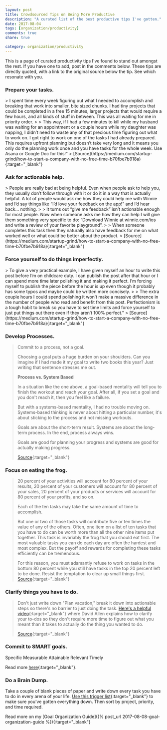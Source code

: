 ```yaml
---
layout: post
title: Crowdsourced Tips on Being More Productive
description: "A curated list of the best productive tips I've gotten."
date: 2017-08-04
tags: [organization/productivity]
comments: true
share: true

category: organization/productivity
---
```


This is a page of curated productivity tips I've found to stand out amongst the rest. If you have one to add, post in the comments below. These tips are directly quoted, with a link to the original source below the tip. See which resonate with you. 

<h3> Prepare your tasks. </h3>
> I spent time every week figuring out what I needed to accomplish and breaking that work into smaller, bite sized chunks. I had tiny projects that could be completed in a free 15 minutes, larger projects that would require a few hours, and all kinds of stuff in between. This was all waiting for me in priority order.
>
> This way, if I had a few minutes to kill while my husband was waiting for an appointment or a couple hours while my daughter was napping, I didn’t need to waste any of that precious time figuring out what to work on. I got right to work on one of the tasks I had already prepared. This requires upfront planning but doesn’t take very long and it means you only do the planning work once and you have tasks for the whole week. Use Asana or Google Doc for this!"
> [Source](https://medium.com/startup-grind/how-to-start-a-company-with-no-free-time-b70fbe7b918a){:target="_blank"}

<h3> Ask for actionable help. </h3>
> People are really bad at being helpful. Even when people ask to help you, they usually don’t follow through with it or do it in a way that is actually helpful. A lot of people would ask me how they could help me with Winnie and I’d say things like “I’d love your feedback on the app!” and I’d hear back… nothing.
> 
> It turns out “give me feedback” isn’t actionable enough for most people. Now when someone asks me how they can help I will give them something very specific to do: “Download Winnie at winnie.com/ios and write a review of your favorite playground”.
> 
> When someone completes this task then they naturally also have feedback for me on what worked well or what could be better about the product.
> [Source](https://medium.com/startup-grind/how-to-start-a-company-with-no-free-time-b70fbe7b918a){:target="_blank"}

<h3> Force yourself to do things imperfectly. </h3>
> To give a very practical example, I have given myself an hour to write this post before I’m on childcare duty. I can publish the post after that hour or I can spend more time later polishing it and making it perfect. I’m forcing myself to publish the piece before the hour is up even though it probably has some typos and maybe could be written more concisely.
> 
> The extra couple hours I could spend polishing it won’t make a massive difference in the number of people who read and benefit from this post. Perfectionism is a tough habit to break so you have to set time limits and force yourself to just put things out there even if they aren’t 100% perfect."
> [Source](https://medium.com/startup-grind/how-to-start-a-company-with-no-free-time-b70fbe7b918a){:target="_blank"}

### Develop Processes.

> Commit to a process, not a goal.
> 
> Choosing a goal puts a huge burden on your shoulders. Can you imagine if I had made it my goal to write two books this year? Just writing that sentence stresses me out.
> 
> __Process vs. System Based__
>
>In a situation like the one above, a goal-based mentality will tell you to finish the workout and reach your goal. After all, if you set a goal and you don't reach it, then you feel like a failure.
>
>But with a systems-based mentality, I had no trouble moving on. Systems-based thinking is never about hitting a particular number, it's about sticking to the process and not missing workouts.
>
>Goals are about the short-term result. Systems are about the long-term process. In the end, process always wins.
>
>Goals are good for planning your progress and systems are good for actually making progress.
> 
>[Source](http://jamesclear.com/goals-systems){:target="_blank"}

### Focus on eating the frog.

> 20 percent of your activities will account for 80 percent of your results, 20 percent of your customers will account for 80 percent of your sales, 20 percent of your products or services will account for 80 percent of your profits, and so on.
>
> Each of the ten tasks may take the same amount of time to accomplish. 
> 
> But one or two of those tasks will contribute five or ten times the value of any of the others. Often, one item on a list of ten tasks that you have to do can be worth more than all the other nine items put together. 
> This task is invariably the frog that you should eat first. The most valuable tasks you can do each day are often the hardest and most complex. But the payoff and rewards for completing these tasks efficiently can be tremendous. 
> 
> For this reason, you must adamantly refuse to work on tasks in the bottom 80 percent while you still have tasks in the top 20 percent left to be done. Resist the temptation to clear up small things first.
> [Source](https://www.amazon.com/gp/product/162656941X/ref=as_li_tl?ie=UTF8&camp=1789&creative=9325&creativeASIN=162656941X&linkCode=as2&tag=amazon05b3-20&linkId=f80bc8b0ccbed67ea4f2dcb3c3d2e202){:target="_blank"}

### Clarify things you have to do.

> Don't just write down "Plan vacation," break it down into actionable steps so there's no barrier to just doing the task. [Here's a helpful video](https://lifehacker.com/5986867/david-allen-explains-how-to-master-your-to-do-list){:target="_blank"} where David Allen explains how to clarify your to-dos so they don't require more time to figure out what you meant than it takes to actually do the thing you wanted to do.
> 
> [Source](https://lifehacker.com/productivity-101-a-primer-to-the-getting-things-done-1551880955){:target="_blank"}

### Commit to SMART goals. 

Specific
Measurable
Attainable
Relevant
Timely

Read more [here](https://www.heflo.com/blog/business-management/examples-of-smart-business-goals/){:target="_blank"}.

### Do a Brain Dump.

Take a couple of blank pieces of paper and write down every task you have to do in every arena of your life. [Use this trigger list](http://gettingthingsdone.com/wp-content/uploads/2014/10/Mind_Sweep_Trigger_List.pdf){:target="_blank"} to make sure you've gotten everything down. Then sort by project, priority, and time required. 

Read more on my [Goal Organization Guide]({% post_url 2017-08-08-goal-organization-guide %}){:target="_blank"}
